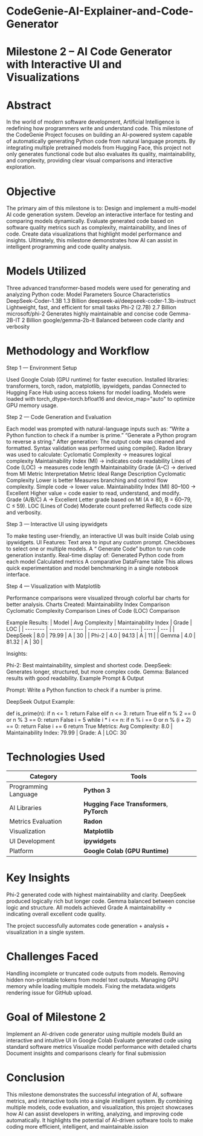 # CodeGenie-AI-Explainer-and-Code-Generator
# Milestone 2 – AI Code Generator with Interactive UI and Visualizations

# Abstract
In the world of modern software development, Artificial Intelligence is redefining how programmers write and understand code.
This milestone of the CodeGenie Project focuses on building an AI-powered system capable of automatically generating Python code from natural language prompts.
By integrating multiple pretrained models from Hugging Face, this project not only generates functional code but also evaluates its quality, maintainability, and complexity, providing clear visual comparisons and interactive exploration.

# Objective
The primary aim of this milestone is to:
Design and implement a multi-model AI code generation system.
Develop an interactive interface for testing and comparing models dynamically.
Evaluate generated code based on software quality metrics such as complexity, maintainability, and lines of code.
Create data visualizations that highlight model performance and insights.
Ultimately, this milestone demonstrates how AI can assist in intelligent programming and code quality analysis.

# Models Utilized

Three advanced transformer-based models were used for generating and analyzing Python code:
Model	Parameters	Source	Characteristics
DeepSeek-Coder-1.3B	1.3 Billion	deepseek-ai/deepseek-coder-1.3b-instruct	Lightweight, fast, and efficient for small tasks
Phi-2 (2.7B)	2.7 Billion	microsoft/phi-2	Generates highly maintainable and concise code
Gemma-2B-IT	2 Billion	google/gemma-2b-it	Balanced between code clarity and verbosity

# Methodology and Workflow
Step 1 — Environment Setup

Used Google Colab (GPU runtime) for faster execution.
Installed libraries:
transformers, torch, radon, matplotlib, ipywidgets, pandas
Connected to Hugging Face Hub using access tokens for model loading.
Models were loaded with torch_dtype=torch.bfloat16 and device_map="auto" to optimize GPU memory usage.

Step 2 — Code Generation and Evaluation

Each model was prompted with natural-language inputs such as:
“Write a Python function to check if a number is prime.”
“Generate a Python program to reverse a string.”
After generation:
The output code was cleaned and formatted.
Syntax validation was performed using compile().
Radon library was used to calculate:
Cyclomatic Complexity → measures logical complexity
Maintainability Index (MI) → indicates code readability
Lines of Code (LOC) → measures code length
Maintainability Grade (A–C) → derived from MI
Metric Interpretation
Metric	Ideal Range	Description
Cyclomatic Complexity	Lower is better	Measures branching and control flow complexity. Simple code → lower value.
Maintainability Index (MI)	80–100 → Excellent	Higher value = code easier to read, understand, and modify.
Grade (A/B/C)	A → Excellent	Letter grade based on MI (A ≥ 80, B = 60–79, C ≤ 59).
LOC (Lines of Code)	Moderate count preferred	Reflects code size and verbosity.

Step 3 — Interactive UI using ipywidgets

To make testing user-friendly, an interactive UI was built inside Colab using ipywidgets.
UI Features:
Text area to input any custom prompt.
Checkboxes to select one or multiple models.
A “ Generate Code” button to run code generation instantly.
Real-time display of:
Generated Python code from each model
Calculated metrics
A comparative DataFrame table
This allows quick experimentation and model benchmarking in a single notebook interface.

Step 4 — Visualization with Matplotlib

Performance comparisons were visualized through colorful bar charts for better analysis.
Charts Created:
Maintainability Index Comparison
Cyclomatic Complexity Comparison
Lines of Code (LOC) Comparison

Example Results:
| Model    | Avg Complexity | Maintainability Index | Grade | LOC |
| -------- | -------------- | --------------------- | ----- | --- |
| DeepSeek | 8.0            | 79.99                 | A     | 30  |
| Phi-2    | 4.0            | 94.13                 | A     | 11  |
| Gemma    | 4.0            | 81.32                 | A     | 30  |

Insights:

Phi-2: Best maintainability, simplest and shortest code.
DeepSeek: Generates longer, structured, but more complex code.
Gemma: Balanced results with good readability.
Example Prompt & Output

Prompt: Write a Python function to check if a number is prime.

DeepSeek Output Example:

def is_prime(n):
    if n <= 1:
        return False
    elif n <= 3:
        return True
    elif n % 2 == 0 or n % 3 == 0:
        return False
    i = 5
    while i * i <= n:
        if n % i == 0 or n % (i + 2) == 0:
            return False
        i += 6
    return True
Metrics:
Avg Complexity: 8.0 | Maintainability Index: 79.99 | Grade: A | LOC: 30

# Technologies Used
| Category             | Tools                                      |
| -------------------- | ------------------------------------------ |
| Programming Language | **Python 3**                               |
| AI Libraries         | **Hugging Face Transformers**, **PyTorch** |
| Metrics Evaluation   | **Radon**                                  |
| Visualization        | **Matplotlib**                             |
| UI Development       | **ipywidgets**                             |
| Platform             | **Google Colab (GPU Runtime)**             |

# Key Insights

Phi-2 generated code with highest maintainability and clarity.
DeepSeek produced logically rich but longer code.
Gemma balanced between concise logic and structure.
All models achieved Grade A maintainability → indicating overall excellent code quality.

The project successfully automates code generation + analysis + visualization in a single system.

# Challenges Faced

Handling incomplete or truncated code outputs from models.
Removing hidden non-printable tokens from model text outputs.
Managing GPU memory while loading multiple models.
Fixing the metadata.widgets rendering issue for GitHub upload.

# Goal of Milestone 2

Implement an AI-driven code generator using multiple models
Build an interactive and intuitive UI in Google Colab
Evaluate generated code using standard software metrics
Visualize model performance with detailed charts
Document insights and comparisons clearly for final submission

# Conclusion

This milestone demonstrates the successful integration of AI, software metrics, and interactive tools into a single intelligent system.
By combining multiple models, code evaluation, and visualization, this project showcases how AI can assist developers in writing, analyzing, and improving code automatically.
It highlights the potential of AI-driven software tools to make coding more efficient, intelligent, and maintainable.ission


